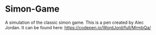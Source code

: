 # Simon-Game
A simulation of the classic simon game.
This is a pen created by Alec Jordan. It can be found here: https://codepen.io/WordJord/full/MrmbQa/
